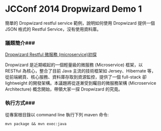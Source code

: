 JCConf 2014 Dropwizard Demo 1
===============
簡單的 Dropwizard restful service 範例，說明如何使用 Dropwizard 提供一個 JSON 格式的 Restful Service，沒有使用資料庫。 

### 議題簡介###
[Dropwizard Restful 微服務 (microservice)初探](http://jcconf.tw/intro-dropwizard-restful-micro-service.html)

Dropwizard 是近期崛起的一個輕量級的微服務 (Microservice) 框架，以 RESTful 為核心，整合了目前 Java 主流的技術框架如 Jersey、Hibernate 等，從前端網頁、核心服務、資料庫存取到資源監控，提供了一個 full-stack 卻 lightweight 的開發架構。本議題將從逐漸受到矚目的微服務架構 (Microservice Architecture) 概念開始，帶領大家一探 Dropwizard 的究竟。 

### 執行方式###
從專案根目錄以 command line 執行下列 maven 命令:

    mvn package && mvn exec:java
